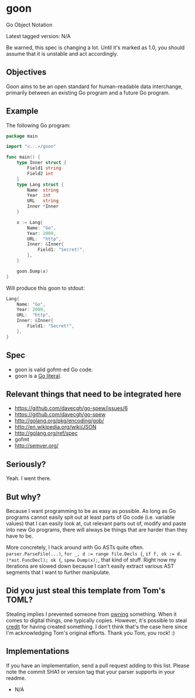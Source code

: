 goon
====

Go Object Notation

Latest tagged version: N/A

Be warned, this spec is changing a lot. Until it's marked as 1.0, you should assume that it is unstable and act accordingly.

Objectives
----------

Goon aims to be an open standard for human-readable data interchange, primarily between an existing Go program and a future Go program.

Example
-------

The following Go program:

```go
package main

import "<...>/goon"

func main() {
    type Inner struct {
        Field1 string
        Field2 int
    }
    type Lang struct {
        Name  string
        Year  int
        URL   string
        Inner *Inner
    }

    x := Lang{
        Name: "Go",
        Year: 2009,
        URL:  "http",
        Inner: &Inner{
            Field1: "Secret!",
        },
    }

    goon.Dump(x)
}
```

Will produce this goon to stdout:

```go
Lang{
    Name: "Go",
    Year: 2009,
    URL:  "http",
    Inner: &Inner{
        Field1: "Secret!",
    },
}

```

Spec
----

* goon is valid gofmt-ed Go code.
* goon is a [Go literal](http://golang.org/ref/spec#Literal).

Relevant things that need to be integrated here
-----------------------------------------------

- https://github.com/davecgh/go-spew/issues/6
- https://github.com/davecgh/go-spew
- http://golang.org/pkg/encoding/gob/
- http://en.wikipedia.org/wiki/JSON
- http://golang.org/ref/spec
- gofmt
- http://semver.org/

Seriously?
----------

Yeah. I went there.

But why?
--------

Because I want programming to be as easy as possible. As long as Go programs cannot easily spit out at least parts of Go code (i.e. variable values) that I can easily look at, cut relevant parts out of, modify and paste into new Go programs, there will always be things that are harder than they have to be.

More concretely, I hack around with Go ASTs quite often. `parser.ParseFile(...)`, `for _, d := range file.Decls {`, `if f, ok := d.(*ast.FuncDecl); ok {`, `spew.Dump(x);`, that kind of stuff. Right now my iterations are slowed down because I can't easily extract various AST segments that I want to further manipulate.

Did you just steal this template from Tom's TOML?
-------------------------------------------------

Stealing implies I prevented someone from [owning](https://twitter.com/shurcooL/status/266294572949327872) something. When it comes to digital things, one typically copies. However, it's possible to steal [credit](https://twitter.com/shurcooL/status/266294965053820928) for having created something. I don't think that's the case here since I'm acknowledging Tom's original efforts. Thank you Tom, you rock! :)

Implementations
---------------

If you have an implementation, send a pull request adding to this list. Please note the commit SHA1 or version tag that your parser supports in your readme.

- N/A
